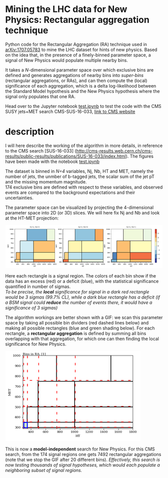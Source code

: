 # Mining the LHC data for New Physics: Rectangular aggregation technique
Python code for the Rectangular Aggregation (RA) technique used in [arXiv:1707.05783](http://arxiv.org/abs/1707.05783) to mine the LHC dataset for hints of new physics. Based on the idea that, in the presence of a finely-binned parameter space, a signal of New Physics would populate multiple nearby bins.

It takes a *N*-dimensional parameter space over which exclusive bins are defined and generates aggregations of nearby bins into *super-bins* (rectangular aggregations, or RAs), and can then compute the (local) significance of each aggregation, which is a delta log-likelihood between the Standard Model hypothesis and the New Physics hypothesis where the signal only populates that one RA. 

Head over to the Jupyter notebook [test.ipynb](test.ipynb) to test the code with the CMS SUSY jets+MET search CMS-SUS-16-033, [link to CMS website](http://cms-results.web.cern.ch/cms-results/public-results/publications/SUS-16-033/index.html)

# description
I will here describe the working of the algorithm in more details, in reference to the CMS search [SUS-16-033] (http://cms-results.web.cern.ch/cms-results/public-results/publications/SUS-16-033/index.html). The figures have been made with the notebook [test.ipynb](test.ipynb)

The dataset is binned in *N=4* variables, Nj, Nb, HT and MET, namely the number of jets, the unmber of b-tagged jets, the scalar sum of the jet pT and the missing momentum magnitude.  
174 exclusive bins are defined with respect to these variables, and observed events are compared to the background expectations and their uncertainties.

The parameter space can be visualized by projecting the 4-dimensional parameter space into 2D (or 3D) slices. We will here fix Nj and Nb and look at the HT-MET projection:

![some 2D projections](plots/CMS033_2d_projections.png)

Here each rectangle is a signal region. The colors of each bin show if the data has an excess (red) or a deficit (blue), with the statistical significance quantified in number of sigmas.  
_To be precise, the **local** significance for signal in a dark red rectangle would be 3 sigmas (99.7% CL), while a dark blue rectangle has a deficit (if a BSM signal could **reduce** the number of events there, it would have a significance of 3 sigmas)_

The algorithm workings are better shown with a GIF: we scan this parameter space by taking all possible bin dividers (red dashed lines below) and making all possible rectangles (blue and green shading below). For each rectangle, a **rectangular aggregation** is defined by summing all bins overlapping with that aggregation, for which one can then finding the local significance for New Physics.

![rectangular aggregation GIF](plots/CMS033_RA_scan2d.gif)

This is now a **model-independent** search for New Physics. For this CMS search, from the 174 signal regions one gets 7492 rectangular aggregations  (note that we stop the GIF after 20 different bins). *Effectively, this search is now testing thousands of signal hypotheses, which would each populate a neighboring subset of signal regions.*